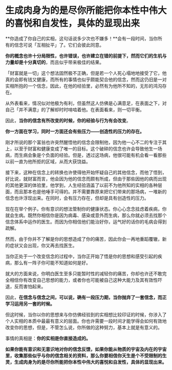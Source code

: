 

# 生成肉身为的是尽你所能把你本性中伟大的喜悦和自发性，具体的显现出来

**你造成了你自己的实相，这句话说多少次也不嫌多！**会有一段时间，当你所有的信念可说「互相扯平」了。它们会彼此同意。

**你的概念也许十分局限性，也许错误，也许建立在错的前提下，然而它们的生机与力量却是十分真切的**，而且似乎带来极佳的结果。

「财富就是一切」这个想法固然极不正确，但是若一个人死心塌地地接受了它，他真的会即有钱又健康，而所有的事情也似乎颇能契合他的信念，然而这仍旧是一对实相所抱的一个信念，因此，在他的经验里，必然有为他所不知的，无形的鸿沟存在。

从外表看来，情况似对他极为有利，但虽然这人仿佛是心满意足，在表面之下，对自己「并不满意」的了解却时时啃啮着他。在表面看来，则一切平衡。

因此，**当你的信念有所改变的时候，你的经验与行为有会改变**。

**你一方面在学习，同时一方面还会有些压力——创造性的压力的存在。**

刚才所说的那个富翁也许突然醒悟他的信念会限制他，因为他一心不二的专注于其上，以至于财富和健康变成了唯一的目标。这个破碎的信念也许会导致他生一场病，而生病会象是个负面的经验。但是，透过这场病，他很可能有机会看一看那些以前一直为他所拒的区域，从而大获饶益。

接下来，这种在信念上的转换也许使得他开始怀疑自己的其他信念，而他了悟到，好比说，就财富而言，他会因为他的信念而颇有所成，但由于那些因他的病而出现的其他更深的体验里，他学到，人生经验涵盖了以前不为他所知的实相的各种层面，而且那本也是他唾手可得的。并不需要靠原来把它们带来的那场病，一堆新的信念也许浮现出来。在同时，会有压力存在，但却是具有创造性的压力。

现在在举个例子。你有意识的想法管制你的健康状态。你心心念念挂虑着疾病，你就会生病。既然你相信你是因为病毒、感染或意外而生病，那么你就必须去找那个信念体系中运作的医生。而因为你相信他们能治好你，运气好的话你的毛病会得到疏解。

然而，由于你并不了解是你的思想造成了你的痛苦，因此你会一再地重蹈覆辙，新的症状又会出现，你又再去找医生。

当你正处于一个改变信念的过程中，当你正开始了悟是你的思想和感受引起的疾病，那么有一阵子你可能不知道如何是好。

就大的方面来说，你明白医生至多只能暂时性的减轻你的痛苦，你却也许还不敢完全相信你有改变自己思想的能力，或者你也可能被自己这种大能力及其有效性吓退，反而害怕起来。

因此，**在信念与信念之间，可以说，确有一段压力期，当你抛弃了一套信念，而正学习运用另一套的时候。**

但这时候，当你以你的思想来与你仿佛经验到的实相想比较印证的时候，你涉入了个人实相的本质中最最有意义的层面。你也许需要一段时间才能学得会如何有效地改变你的思想，但是，不管怎么说，你所做的这种努力，基本上就是有意义的。

事情的真相是：**你的实相是你直接造成的。**

**如果你能有意识和无意识地对你的信念反馈，如果你能从物质的宇宙及内在的宇宙里，收集那些似乎与你的信念相关的资料，那么你要相信你天生是个不受限制的生灵，生成肉身为的是尽你所能把你本性中伟大的喜悦和自发性，具体的显现出来。**

